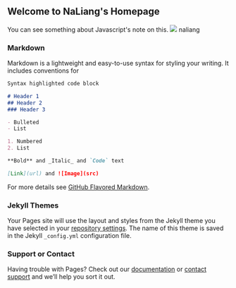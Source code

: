## Welcome to NaLiang's Homepage

You can see something about Javascript's note on this.
![](https://wx.qq.com/cgi-bin/mmwebwx-bin/webwxgeticon?seq=656839578&username=@1ecdb7c0674f1302c16fad0d593dab22&skey=@crypt_94c460b8_480091936b7d5ceeefa2e0ee0dfb4669&type=big)
naliang
### Markdown

Markdown is a lightweight and easy-to-use syntax for styling your writing. It includes conventions for

```markdown
Syntax highlighted code block

# Header 1
## Header 2
### Header 3

- Bulleted
- List

1. Numbered
2. List

**Bold** and _Italic_ and `Code` text

[Link](url) and ![Image](src)
```

For more details see [GitHub Flavored Markdown](https://guides.github.com/features/mastering-markdown/).

### Jekyll Themes

Your Pages site will use the layout and styles from the Jekyll theme you have selected in your [repository settings](https://github.com/naliang/naliang/settings). The name of this theme is saved in the Jekyll `_config.yml` configuration file.

### Support or Contact

Having trouble with Pages? Check out our [documentation](https://help.github.com/categories/github-pages-basics/) or [contact support](https://github.com/contact) and we’ll help you sort it out.
